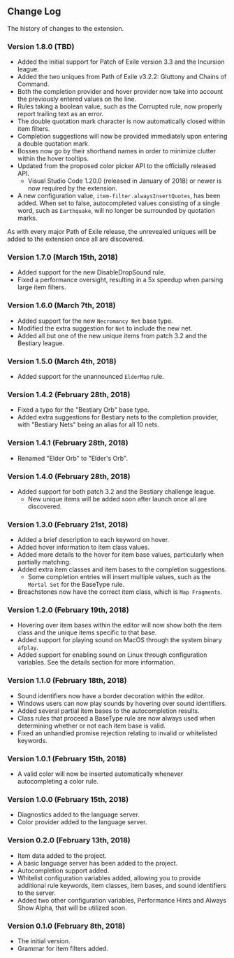 ## Change Log

The history of changes to the extension.

### Version 1.8.0 (TBD)
- Added the initial support for Patch of Exile version 3.3 and the Incursion league.
- Added the two uniques from Path of Exile v3.2.2: Gluttony and Chains of Command.
- Both the completion provider and hover provider now take into account the previously entered values on the line.
- Rules taking a boolean value, such as the Corrupted rule, now properly report trailing text as an error.
- The double quotation mark character is now automatically closed within item filters.
- Completion suggestions will now be provided immediately upon entering a double quotation mark.
- Bosses now go by their shorthand names in order to minimize clutter within the hover tooltips.
- Updated from the proposed color picker API to the officially released API.
  + Visual Studio Code 1.20.0 (released in January of 2018) or newer is now required by the extension.
- A new configuration value, `item-filter.alwaysInsertQuotes`, has been added. When set to false, autocompleted
values consisting of a single word, such as `Earthquake`, will no longer be surrounded by quotation marks.

As with every major Path of Exile release, the unrevealed uniques will be added to the extension once all are discovered.

### Version 1.7.0 (March 15th, 2018)
- Added support for the new DisableDropSound rule.
- Fixed a performance oversight, resulting in a 5x speedup when parsing large item filters.

### Version 1.6.0 (March 7th, 2018)
- Added support for the new `Necromancy Net` base type.
- Modified the extra suggestion for `Net` to include the new net.
- Added all but one of the new unique items from patch 3.2 and the Bestiary league.

### Version 1.5.0 (March 4th, 2018)
- Added support for the unannounced `ElderMap` rule.

### Version 1.4.2 (February 28th, 2018)
- Fixed a typo for the "Bestiary Orb" base type.
- Added extra suggestions for Bestiary nets to the completion provider, with "Bestiary Nets" being an alias for all 10 nets.

### Version 1.4.1 (February 28th, 2018)
- Renamed "Elder Orb" to "Elder's Orb".

### Version 1.4.0 (February 28th, 2018)
- Added support for both patch 3.2 and the Bestiary challenge league.
  + New unique items will be added soon after launch once all are discovered.

### Version 1.3.0 (February 21st, 2018)
- Added a brief description to each keyword on hover.
- Added hover information to item class values.
- Added more details to the hover for item base values, particularly when partially matching.
- Added extra item classes and item bases to the completion suggestions.
  + Some completion entries will insert multiple values, such as the `Mortal Set` for the BaseType rule.
- Breachstones now have the correct item class, which is `Map Fragments`.

### Version 1.2.0 (February 19th, 2018)
- Hovering over item bases within the editor will now show both the item class and the unique items specific to that base.
- Added support for playing sound on MacOS through the system binary `afplay`.
- Added support for enabling sound on Linux through configuration variables. See the details section for more information.

### Version 1.1.0 (February 18th, 2018)
- Sound identifiers now have a border decoration within the editor.
- Windows users can now play sounds by hovering over sound identifiers.
- Added several partial item bases to the autocompletion results.
- Class rules that proceed a BaseType rule are now always used when determining
  whether or not each item base is valid.
- Fixed an unhandled promise rejection relating to invalid or whitelisted keywords.

### Version 1.0.1 (February 15th, 2018)
- A valid color will now be inserted automatically whenever autocompleting a color rule.

### Version 1.0.0 (February 15th, 2018)
- Diagnostics added to the language server.
- Color provider added to the language server.

### Version 0.2.0 (February 13th, 2018)

- Item data added to the project.
- A basic language server has been added to the project.
- Autocompletion support added.
- Whitelist configuration variables added, allowing you to provide additional rule keywords, item classes, item bases, and sound identifiers to the server.
- Added two other configuration variables, Performance Hints and Always Show Alpha, that will be utilized soon.

### Version 0.1.0 (February 8th, 2018)

- The initial version.
- Grammar for item filters added.
